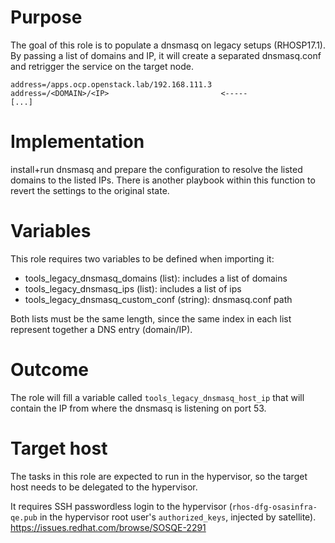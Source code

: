 # Purpose
The goal of this role is to populate a dnsmasq on legacy setups (RHOSP17.1).
By passing a list of domains and IP, it will create a separated dnsmasq.conf
and retrigger the service on the target node.

```
address=/apps.ocp.openstack.lab/192.168.111.3
address=/<DOMAIN>/<IP>                         <-----
[...]
```

# Implementation
install+run dnsmasq and prepare the configuration to resolve the listed
domains to the listed IPs.
There is another playbook within this function to revert the settings to
the original state.

# Variables
This role requires two variables to be defined when importing it:

- tools_legacy_dnsmasq_domains (list): includes a list of domains
- tools_legacy_dnsmasq_ips (list): includes a list of ips
- tools_legacy_dnsmasq_custom_conf (string): dnsmasq.conf path

Both lists must be the same length, since the same index in each list
represent together a DNS entry (domain/IP).

# Outcome

The role will fill a variable called `tools_legacy_dnsmasq_host_ip`
that will contain the IP from where the dnsmasq is listening on port 53.

# Target host
The tasks in this role are expected to run in the hypervisor, so the
target host needs to be delegated to the hypervisor.

It requires SSH passwordless login to the hypervisor
(`rhos-dfg-osasinfra-qe.pub` in the hypervisor root user's `authorized_keys`,
injected by satellite).
https://issues.redhat.com/browse/SOSQE-2291
